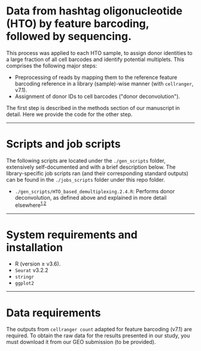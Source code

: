 Data from hashtag oligonucleotide (HTO) by feature barcoding, followed by sequencing.
===========

This process was applied to each HTO sample, to assign donor identities to a large fraction of all cell barcodes and identify potential multiplets. This comprises the following major steps:

* Preprocessing of reads by mapping them to the reference feature barcoding reference in a library (sample)-wise manner (with `cellranger`, v7.1).
* Assignment of donor IDs to cell barcodes ("donor deconvolution").

The first step is described in the methods section of our manuscript in detail. Here we provide the code for the other step.

---
# Scripts and job scripts
The following scripts are located under the `./gen_scripts` folder, extensively self-documented and with a brief description below. The library-specific job scripts ran (and their corresponding standard outputs) can be found in the `./jobs_scripts` folder under this repo folder.
* `./gen_scripts/HTO_based_demultiplexing.2.4.R`: Performs donor deconvolution, as defined above and explained in more detail elsewhere<sup>[1](https://link.springer.com/article/10.1186/s13059-018-1603-1),[2](https://www.nature.com/articles/s41592-019-0433-8)</sup>

---
# System requirements and installation
* R (version $\geq$ v3.6).
* `Seurat` v3.2.2
* `stringr`
* `ggplot2`

---
# Data requirements
The outputs from `cellranger count` adapted for feature barcoding (v7.1) are required. To obtain the raw data for the results presented in our study, you must download it from our GEO submission (to be provided).<br>